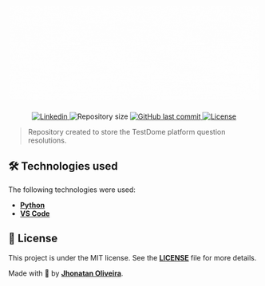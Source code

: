 <h1 align="center">
    <img alt="TestDomeGif" src="./images/Repository title.gif" width="500"/>
</h1>

<p align="center">
  <a href="https://www.linkedin.com/in/jhonatanguilherme/">
    <img alt="Linkedin" src="https://img.shields.io/badge/-LinkedIn-0077B5?style=flat-square&logo=Linkedin&logoColor=white&link=https://www.linkedin.com/in/jhonatanguilherme/)"/>
  </a>

  <img alt="Repository size" src="https://img.shields.io/github/repo-size/JhonatanGuilherme/TestDomeResolutions">
  
  <a href="https://github.com/JhonatanGuilherme/TestDomeResolutions/commits/main">
    <img alt="GitHub last commit" src="https://img.shields.io/github/last-commit/JhonatanGuilherme/TestDomeResolutions">
  </a>
  
  <a href="./LICENSE">
    <img alt="License" src="https://img.shields.io/badge/license-MIT-brightgreen">
  </a>
</p>

> Repository created to store the TestDome platform question resolutions.

## **🛠️ Technologies used**

The following technologies were used:

- **[Python](https://www.python.org/)**
- **[VS Code](https://code.visualstudio.com/)**

## **📑 License**

This project is under the MIT license. See the **[LICENSE](./LICENSE)** file for more details.

Made with 🧡 by **[Jhonatan Oliveira](https://github.com/JhonatanGuilherme)**.
